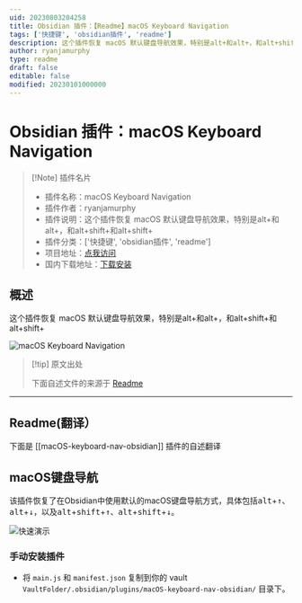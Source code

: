 ```yaml
---
uid: 20230803204258
title: Obsidian 插件：【Readme】macOS Keyboard Navigation
tags: ['快捷键', 'obsidian插件', 'readme']
description: 这个插件恢复 macOS 默认键盘导航效果，特别是alt+和alt+，和alt+shift+和alt+shift+
author: ryanjamurphy
type: readme
draft: false
editable: false
modified: 20230101000000
---
```


# Obsidian 插件：macOS Keyboard Navigation

> [!Note] 插件名片
> - 插件名称：macOS Keyboard Navigation
> - 插件作者：ryanjamurphy
> - 插件说明：这个插件恢复 macOS 默认键盘导航效果，特别是alt+和alt+，和alt+shift+和alt+shift+
> - 插件分类：['快捷键', 'obsidian插件', 'readme']
> - 项目地址：[点我访问](https://github.com/ryanjamurphy/macOS-keyboard-nav-obsidian)
> - 国内下载地址：[下载安装](https://pkmer.cn/products/plugin/pluginMarket/?macOS-keyboard-nav-obsidian)

## 概述

这个插件恢复 macOS 默认键盘导航效果，特别是alt+和alt+，和alt+shift+和alt+shift+

![macOS Keyboard Navigation](https://cdn.pkmer.cn/covers/macOS-keyboard-nav-obsidian.png!pkmer)

> [!tip] 原文出处
> 
>下面自述文件的来源于 [Readme](https://ghproxy.net/https://raw.githubusercontent.com/ryanjamurphy/macOS-keyboard-nav-obsidian/master/README.md)
> 

---

## Readme(翻译）

下面是 [[macOS-keyboard-nav-obsidian]] 插件的自述翻译


## macOS键盘导航
该插件恢复了在Obsidian中使用默认的macOS键盘导航方式，具体包括<kbd>alt</kbd>+<kbd>↑</kbd>、<kbd>alt</kbd>+<kbd>↓</kbd>，以及<kbd>alt</kbd>+<kbd>shift</kbd>+<kbd>↑</kbd>、<kbd>alt</kbd>+<kbd>shift</kbd>+<kbd>↓</kbd>。

![快速演示](https://i.imgur.com/x2V6Kvw.gif)

### 手动安装插件

- 将 `main.js` 和 `manifest.json` 复制到你的 vault `VaultFolder/.obsidian/plugins/macOS-keyboard-nav-obsidian/` 目录下。



